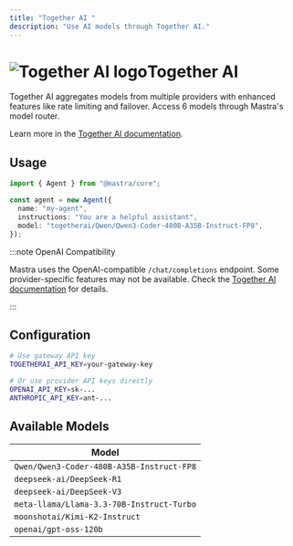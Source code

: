 ```yaml
---
title: "Together AI "
description: "Use AI models through Together AI."
---
```


# <img src="https://models.dev/logos/togetherai.svg" alt="Together AI logo" className="inline w-8 h-8 mr-2 align-middle dark:invert dark:brightness-0 dark:contrast-200" />Together AI

Together AI aggregates models from multiple providers with enhanced features like rate limiting and failover. Access 6 models through Mastra's model router.

Learn more in the [Together AI documentation](https://docs.together.ai/docs/serverless-models).

## Usage

```typescript
import { Agent } from "@mastra/core";

const agent = new Agent({
  name: "my-agent",
  instructions: "You are a helpful assistant",
  model: "togetherai/Qwen/Qwen3-Coder-480B-A35B-Instruct-FP8",
});
```

:::note OpenAI Compatibility

Mastra uses the OpenAI-compatible `/chat/completions` endpoint. Some provider-specific features may not be available. Check the [Together AI documentation](https://docs.together.ai/docs/serverless-models) for details.

:::

## Configuration

```bash
# Use gateway API key
TOGETHERAI_API_KEY=your-gateway-key

# Or use provider API keys directly
OPENAI_API_KEY=sk-...
ANTHROPIC_API_KEY=ant-...
```

## Available Models

| Model                                     |
| ----------------------------------------- |
| `Qwen/Qwen3-Coder-480B-A35B-Instruct-FP8` |
| `deepseek-ai/DeepSeek-R1`                 |
| `deepseek-ai/DeepSeek-V3`                 |
| `meta-llama/Llama-3.3-70B-Instruct-Turbo` |
| `moonshotai/Kimi-K2-Instruct`             |
| `openai/gpt-oss-120b`                     |
